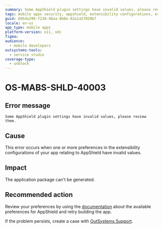 ```yaml
---
summary: Some AppShield plugin settings have invalid values, please review them.
tags: mobile apps security, appshield, extensibility configurations, error troubleshooting, build errors
guid: 605da399-f238-48aa-8b8e-82a1a57028b7
locale: en-us
app_type: mobile apps
platform-version: o11, odc
figma:
audience:
  - mobile developers
outsystems-tools:
  - service studio
coverage-type:
  - unblock
---
```


# OS-MABS-SHLD-40003

## Error message

`Some AppShield plugin settings have invalid values, please review them.`

## Cause

This error occurs when one or more preferences in the extensibility configurations of your app relating to AppShield have invalid values.

## Impact

The application package can't be generated.

## Recommended action

Review your preferences by using the [documentation](https://success.outsystems.com/Documentation/11/Delivering_Mobile_Apps/Harden_the_protection_of_mobile_apps_with_AppShield#configuration-reference) about the available preferences for AppShield and retry building the app.

If the problem persists, create a case with [OutSystems Support](https://www.outsystems.com/support/portal/open-support-case?ErrorCode=OS-MABS-SHLD-40003).
